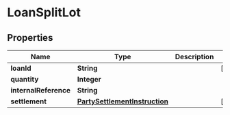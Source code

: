 # LoanSplitLot

## Properties
Name | Type | Description | Notes
------------ | ------------- | ------------- | -------------
**loanId** | **String** |  |  [optional]
**quantity** | **Integer** |  | 
**internalReference** | **String** |  | 
**settlement** | [**PartySettlementInstruction**](PartySettlementInstruction.md) |  |  [optional]
